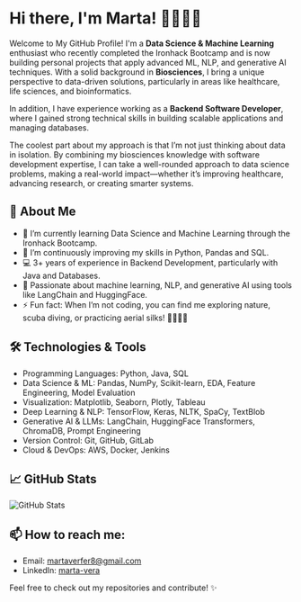 # Hi there, I'm **Marta**! 👋👩‍💻🔬

Welcome to My GitHub Profile! I'm a **Data Science & Machine Learning** enthusiast who recently completed the Ironhack Bootcamp and is now building personal projects that apply advanced ML, NLP, and generative AI techniques. With a solid background in **Biosciences**, I bring a unique perspective to data-driven solutions, particularly in areas like healthcare, life sciences, and bioinformatics.

In addition, I have experience working as a **Backend Software Developer**, where I gained strong technical skills in building scalable applications and managing databases.

The coolest part about my approach is that I’m not just thinking about data in isolation. By combining my biosciences knowledge with software development expertise, I can take a well-rounded approach to data science problems, making a real-world impact—whether it’s improving healthcare, advancing research, or creating smarter systems.

## 🚀 About Me
- 🔭 I’m currently learning Data Science and Machine Learning through the Ironhack Bootcamp.
- 🌱 I’m continuously improving my skills in Python, Pandas and SQL.
- 💻 3+ years of experience in Backend Development, particularly with Java and Databases.
- 🧠 Passionate about machine learning, NLP, and generative AI using tools like LangChain and HuggingFace.
- ⚡ Fun fact: When I’m not coding, you can find me exploring nature, scuba diving, or practicing aerial silks! 🌿🤿🎪🤸

## 🛠️ Technologies & Tools
- Programming Languages: Python, Java, SQL
- Data Science & ML: Pandas, NumPy, Scikit-learn, EDA, Feature Engineering, Model Evaluation
- Visualization: Matplotlib, Seaborn, Plotly, Tableau
- Deep Learning & NLP: TensorFlow, Keras, NLTK, SpaCy, TextBlob
- Generative AI & LLMs: LangChain, HuggingFace Transformers, ChromaDB, Prompt Engineering
- Version Control: Git, GitHub, GitLab
- Cloud & DevOps: AWS, Docker, Jenkins

## 📈 GitHub Stats
![GitHub Stats](https://github-readme-stats.vercel.app/api?username=martaverfer&show_icons=true&hide_title=true&count_private=true&hide=prs&theme=radical)

## 📫 How to reach me:
- Email: [martaverfer8@gmail.com](mailto:martaverfer8@gmail.com)  
- LinkedIn: [marta-vera](https://www.linkedin.com/in/marta-vera/)

Feel free to check out my repositories and contribute! ✨

<!--
**martaverfer/martaverfer** is a ✨ _special_ ✨ repository because its `README.md` (this file) appears on your GitHub profile.

Here are some ideas to get you started:

- 🔭 I’m currently working on ...
- 🌱 I’m currently learning ...
- 👯 I’m looking to collaborate on ...
- 🤔 I’m looking for help with ...
- 💬 Ask me about ...
- 📫 How to reach me: ...
- 😄 Pronouns: ...
- ⚡ Fun fact: ...
-->
